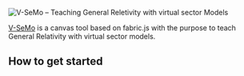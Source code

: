 ![V-SeMo – Teaching General Reletivity with virtual sector Models](https://github.com/hethet93/V-SeMo/blob/main/v-semo_repo_card.png)

[V-SeMo](https://v-semo.com/) is a canvas tool based on fabric.js with the purpose to teach General Relativity with virtual sector models.

## How to get started
